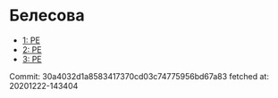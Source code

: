# Белесова
- [1: PE](1.md)
- [2: PE](2.md)
- [3: PE](3.md)

Commit: 30a4032d1a8583417370cd03c74775956bd67a83
 fetched at: 20201222-143404
